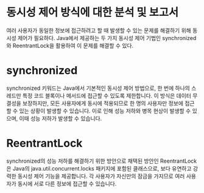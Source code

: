 # 동시성 제어 방식에 대한 분석 및 보고서

여러 사용자가 동일한 정보에 접근하려고 할 때 발생할 수 있는 문제를 해결하기 위해 동시성 제어가 필요하다. Java에서 제공하는 두 가지 동시성 제어 기법인 synchronized와 ReentrantLock을 활용하여 이 문제를 해결할 수 있다.

# synchronized
synchronized 키워드는 Java에서 기본적인 동시성 제어 방법으로, 한 번에 하나의 스레드만 특정 코드 블록이나 메서드에 접근할 수 있도록 제한합니다. 이 방식은 데이터 무결성을 보장하지만, 모든 사용자에게 동시에 적용되므로 한 명의 사용자만 정보에 접근할 수 있는 상황이 발생할 수 있습니다. 이로 인해 성능 저하와 병목 현상이 발생할 수 있으며, 이때 성능 저하가 발생할 수 있습니다.

# ReentrantLock
synchronized의 성능 저하를 해결하기 위한 방안으로 채택된 방안인 ReentrantLock은 Java의 java.util.concurrent.locks 패키지에 포함된 클래스으로, 보다 유연하고 강력한 동시성 제어 기능을 제공합니다. 각 사용자가 자신만의 잠금을 가지므로 여러 사용자가 동시에 서로 다른 정보에 접근할 수 있습니다.